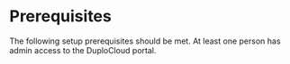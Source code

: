 # Prerequisites

The following setup prerequisites should be met. At least one person has admin access to the DuploCloud portal.

